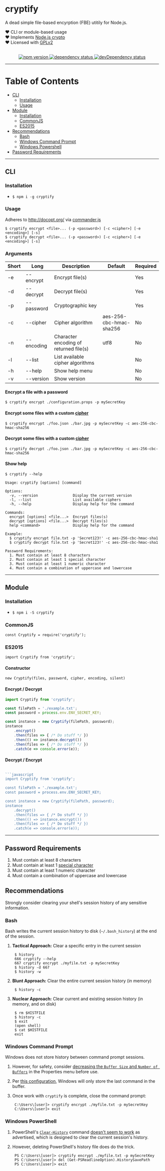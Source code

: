 # cryptify

A dead simple file-based encyrption (FBE) utitily for Node.js.

:heart: CLI or module-based usage
<br/>
:heart: Implements [Node.js crypto](https://nodejs.org/api/crypto.html)
<br/>
:heart: Licensed with [GPLv2](https://www.gnu.org/licenses/old-licenses/gpl-2.0.en.html)
<br/>

<div align="center">
<br />
  <a href="https://www.npmjs.com/package/cryptify">
    <img src="https://img.shields.io/npm/v/cryptify.svg" alt="npm version" />
  </a>
  <a href="https://david-dm.org/mikechabot/cryptify">
    <img src="https://david-dm.org/mikechabot/cryptify.svg" alt="dependency status" />
  </a>
  <a href="https://david-dm.org/mikechabot/cryptify?type=dev">
    <img src="https://david-dm.org/mikechabot/cryptify/dev-status.svg" alt="devDependency status" />
  </a>
</div>

<hr />

# Table of Contents

- [CLI](#cli)
  - [Installation](#cli-installation)
  - [Usage](#usage)
- [Module](#module)
  - [Installation](#module-installation)
  - [CommonJS](#commonjs)
  - [ES2015](#es2015)
- [Recommendations](#recommendations)
  - [Bash](#bash)
  - [Windows Command Prompt](#cmd)
  - [Windows Powershell](#ps)
- [Password Requirements](#password-req)

<hr />

## <a id="cli">CLI</a>

### <a id="cli-installation">Installation</a>
- ```$ npm i -g cryptify```

### <a id="usage">Usage</a>

Adheres to http://docopt.org/ via [commander.js](https://github.com/tj/commander.js/)

    $ cryptify encrypt <file>... (-p <password>) [-c <cipher>] [-e <encoding>] [-s]
    $ cryptify decrypt <file>... (-p <password>) [-c <cipher>] [-e <encoding>] [-s]

### Arguments

| Short | Long | Description | Default | Required |
| ----- | ---- | ----------- | ------- | -------- |
| -e | --encrypt | Encrypt file(s) | | Yes |
| -d | --decrypt | Decrypt file(s) | | Yes |
| -p | --password | Cryptographic key | | Yes |
| -c | --cipher | Cipher algorithm | aes-256-cbc-hmac-sha256 | No |
| -n | --encoding | Character encoding of returned file(s) | utf8 | No |
| -l | --list | List available cipher algorithms |  | No |
| -h | --help | Show help menu | | No |
| -v | --version | Show version | | No |

#### Encrypt a file with a password

    $ cryptify encrypt ./configuration.props -p mySecretKey

#### Encrypt some files with a custom [cipher](https://nodejs.org/api/crypto.html#crypto_class_cipher)

    $ cryptify encrypt ./foo.json ./bar.jpg -p mySecretKey -c aes-256-cbc-hmac-sha256

#### Decrypt some files with a custom [cipher](https://nodejs.org/api/crypto.html#crypto_class_cipher)

    $ cryptify decrypt ./foo.json ./bar.jpg -p mySecretKey -c aes-256-cbc-hmac-sha256

#### Show help

	$ cryptify --help

	Usage: cryptify [options] [command]

	Options:
	  -v, --version                Display the current version
	  -l, --list                   List available ciphers
	  -h, --help                   Display help for the command

	Commands:
	  encrypt [options] <file...>  Encrypt files(s)
	  decrypt [options] <file...>  Decrypt files(s)
	  help <command>               Display help for the command

	Example:
	  $ cryptify encrypt file.txt -p 'Secret123!' -c aes-256-cbc-hmac-sha1
	  $ cryptify decrypt file.txt -p 'Secret123!' -c aes-256-cbc-hmac-sha1

	Password Requirements:
	  1. Must contain at least 8 characters
	  2. Must contain at least 1 special character
	  3. Must contain at least 1 numeric character
	  4. Must contain a combination of uppercase and lowercase

----

## <a id="module">Module</a>

### <a id="module-installation">Installation</a>
- ```$ npm i -S cryptify```

### <a id="commonjs">CommonJS</a>

```const Cryptify = require('cryptify');```

### <a id="es2015">ES2015</a>

```import Cryptify from 'cryptify';```

#### Constructor

```new Cryptify(files, password, cipher, encoding, silent)```

#### Encrypt / Decrypt

```javascript
import Cryptify from 'cryptify';

const filePath = './example.txt';
const password = process.env.ENV_SECRET_KEY;

const instance = new Cryptify(filePath, password);
instance
    .encrypt()
    .then(files => { /* Do stuff */ })
    .then(() => instance.decrypt())
    .then(files => { /* Do stuff */ })
    .catch(e => console.error(e));
```

#### Decrypt / Encrypt

```javascript

```javascript
import Cryptify from 'cryptify';

const filePath = './example.txt';
const password = process.env.ENV_SECRET_KEY;

const instance = new Cryptify(filePath, password);
instance
    .decrypt()
    .then(files => { /* Do stuff */ })
    .then(() => instance.encrypt())
    .then(files => { /* Do stuff */ })
    .catch(e => console.error(e));
```

----

## <a id="password-req">Password Requirements</a>
1. Must contain at least 8 characters
2. Must contain at least 1 [special character](https://www.owasp.org/index.php/Password_special_characters)
3. Must contain at least 1 numeric character
4. Must contain a combination of uppercase and lowercase

## <a id="recommendations">Recommendations</a>
Strongly consider clearing your shell's session history of any sensitive information.

### <a id="bash">Bash</a>
Bash writes the current session history to disk (`~/.bash_history`) at the end of the session.

1. **Tactical Approach:** Clear a specific entry in the current session

        $ history
        666 cryptify --help
        667 cryptify encrypt ./myfile.txt -p mySecretKey
        $ history -d 667
        $ history -w

2. **Blunt Approach:** Clear the entire current session history (in memory)

        $ history -c

3. **Nuclear Approach:** Clear current and existing session history (in memory, and on disk)

        $ rm $HISTFILE
        $ history -c
        $ exit
        (open shell)
        $ cat $HISTFILE
        exit

### <a id="cmd">Windows Command Prompt</a>
Windows does not store history between command prompt sessions.
1. However, for safety, consider [decreasing the `Buffer Size` and `Number of Buffers`](http://imgur.com/a/osdRm)  in the Properties menu before use.
2. Per [this configuration](http://imgur.com/a/osdRm), Windows will only store the last command in the buffer.
3. Once work with `cryptify` is complete, close the command prompt:

        C:\Users\[user]> cryptify encrypt ./myfile.txt -p mySecretKey
        C:\Users\[user]> exit

### <a id="ps">Windows PowerShell</a>
1. PowerShell's [`Clear-History`](https://msdn.microsoft.com/en-us/powershell/reference/5.1/microsoft.powershell.core/clear-history) command [doesn't seem to work](https://blogs.msdn.microsoft.com/stevelasker/2016/03/25/clear-history-powershell-doesnt-clear-the-history-3/) as advertised, which is designed to clear the current session's history.
2. However, deleting PowerShell's history file does do the trick.

        PS C:\Users\[user]> cryptify encrypt ./myfile.txt -p mySecretKey
        PS C:\Users\[user]> del (Get-PSReadlineOption).HistorySavePath
        PS C:\Users\[user]> exit
